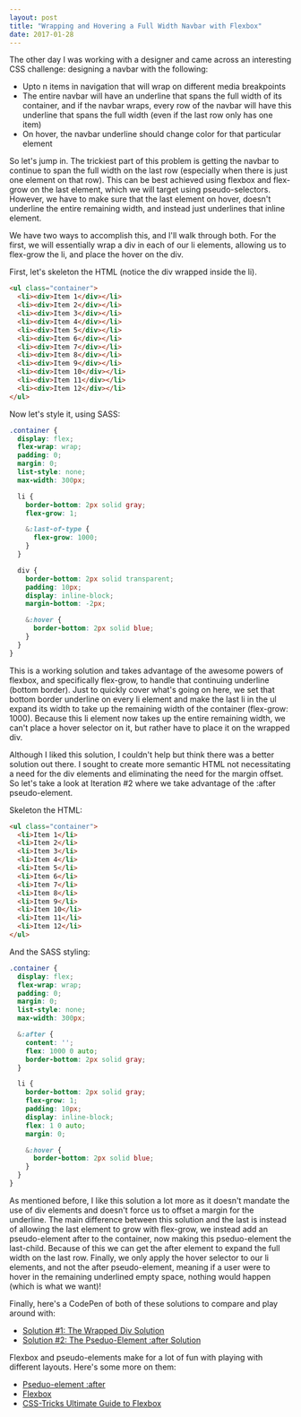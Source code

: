 ```yaml
---
layout: post
title: "Wrapping and Hovering a Full Width Navbar with Flexbox"
date: 2017-01-28
---
```


The other day I was working with a designer and came across an interesting CSS challenge: designing a navbar with the following:
* Upto n items in navigation that will wrap on different media breakpoints
* The entire navbar will have an underline that spans the full width of its container, and if the navbar wraps, every row of the navbar will have this underline that spans the full width (even if the last row only has one item)
* On hover, the navbar underline should change color for that particular element

So let's jump in. The trickiest part of this problem is getting the navbar to continue to span the full width on the last row (especially when there is just one element on that row).  This can be best achieved using flexbox and flex-grow on the last element, which we will target using pseudo-selectors. However, we have to make sure that the last element on hover, doesn't underline the entire remaining width, and instead just underlines that inline element.

We have two ways to accomplish this, and I'll walk through both. For the first, we will essentially wrap a div in each of our li elements, allowing us to flex-grow the li, and place the hover on the div.

First, let's skeleton the HTML (notice the div wrapped inside the li).

```html
<ul class="container">
  <li><div>Item 1</div></li>
  <li><div>Item 2</div></li>
  <li><div>Item 3</div></li>
  <li><div>Item 4</div></li>
  <li><div>Item 5</div></li>
  <li><div>Item 6</div></li>
  <li><div>Item 7</div></li>
  <li><div>Item 8</div></li>
  <li><div>Item 9</div></li>
  <li><div>Item 10</div></li>
  <li><div>Item 11</div></li>
  <li><div>Item 12</div></li>
</ul>
```

Now let's style it, using SASS:
```css
.container {
  display: flex;
  flex-wrap: wrap;
  padding: 0;
  margin: 0;
  list-style: none;
  max-width: 300px;

  li {
    border-bottom: 2px solid gray;
    flex-grow: 1;

    &:last-of-type {
      flex-grow: 1000;
    }
  }

  div {
    border-bottom: 2px solid transparent;
    padding: 10px;
    display: inline-block;
    margin-bottom: -2px;

    &:hover {
      border-bottom: 2px solid blue;
    }
  }
}
```

This is a working solution and takes advantage of the awesome powers of flexbox, and specifically flex-grow, to handle that continuing underline (bottom border). Just to quickly cover what's going on here, we set that bottom border underline on every li element and make the last li in the ul expand its width to take up the remaining width of the container (flex-grow: 1000). Because this li element now takes up the entire remaining width, we can't place a hover selector on it, but rather have to place it on the wrapped div.

Although I liked this solution, I couldn't help but think there was a better solution out there. I sought to create more semantic HTML not necessitating a need for the div elements and eliminating the need for the margin offset. So let's take a look at Iteration #2 where we take advantage of the :after pseudo-element.

Skeleton the HTML:
```html
<ul class="container">
  <li>Item 1</li>
  <li>Item 2</li>
  <li>Item 3</li>
  <li>Item 4</li>
  <li>Item 5</li>
  <li>Item 6</li>
  <li>Item 7</li>
  <li>Item 8</li>
  <li>Item 9</li>
  <li>Item 10</li>
  <li>Item 11</li>
  <li>Item 12</li>
</ul>
```

And the SASS styling:
```css
.container {
  display: flex;
  flex-wrap: wrap;
  padding: 0;
  margin: 0;
  list-style: none;
  max-width: 300px;

  &:after {
    content: '';
    flex: 1000 0 auto;
    border-bottom: 2px solid gray;
  }

  li {
    border-bottom: 2px solid gray;
    flex-grow: 1;
    padding: 10px;
    display: inline-block;
    flex: 1 0 auto;
    margin: 0;

    &:hover {
      border-bottom: 2px solid blue;
    }
  }
}
```

As mentioned before, I like this solution a lot more as it doesn't mandate the use of div elements and doesn't force us to offset a margin for the underline. The main difference between this solution and the last is instead of allowing the last element to grow with flex-grow, we instead add an pseudo-element after to the container, now making this pseduo-element the last-child. Because of this we can get the after element to expand the full width on the last row. Finally, we only apply the hover selector to our li elements, and not the after pseudo-element, meaning if a user were to hover in the remaining underlined empty space, nothing would happen (which is what we want)!

Finally, here's a CodePen of both of these solutions to compare and play around with:
* [Solution #1: The Wrapped Div Solution](https://codepen.io/smrubin/pen/BRVPmL)
* [Solution #2: The Pseduo-Element :after Solution](https://developer.mozilla.org/en-US/docs/Web/CSS/::after)

Flexbox and pseudo-elements make for a lot of fun with playing with different layouts. Here's some more on them:
* [Pseduo-element :after](https://developer.mozilla.org/en-US/docs/Web/CSS/::after)
* [Flexbox](https://developer.mozilla.org/en-US/docs/Web/CSS/CSS_Flexible_Box_Layout/Using_CSS_flexible_boxes)
* [CSS-Tricks Ultimate Guide to Flexbox](https://css-tricks.com/snippets/css/a-guide-to-flexbox/)
